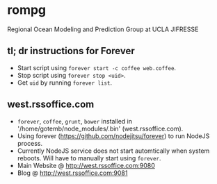 rompg
=====

Regional Ocean Modeling and Prediction Group at UCLA JIFRESSE

tl; dr instructions for Forever
-------------------------------

* Start script using `forever start -c coffee web.coffee`.
* Stop script using `forever stop <uid>`.
* Get `uid` by running `forever list`.

west.rssoffice.com
------------------
* `forever`, `coffee`, `grunt`, `bower` installed in '/home/gotemb/node_modules/.bin' (west.rssoffice.com).
* Using forever (https://github.com/nodejitsu/forever) to run NodeJS process.
* Currently NodeJS service does not start automtically when system reboots. Will have to manually start using `forever`.
* Main Website @ http://west.rssoffice.com:9080
* Blog @ http://west.rssoffice.com:9081